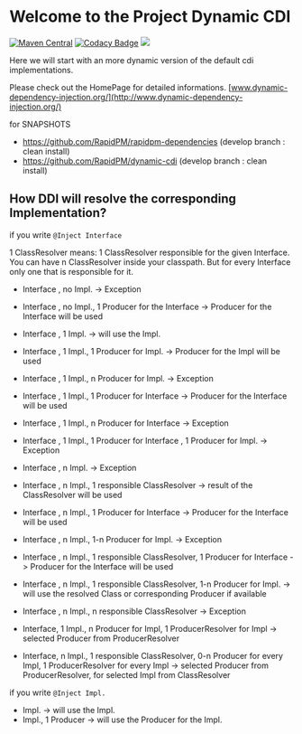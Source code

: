 # Welcome to the Project Dynamic CDI

[![Maven Central](https://maven-badges.herokuapp.com/maven-central/org.rapidpm.dynamic-cdi/rapidpm-dynamic-cdi/badge.svg)](https://maven-badges.herokuapp.com/maven-central/org.rapidpm.dynamic-cdi/rapidpm-dynamic-cdi)
[![Codacy Badge](https://api.codacy.com/project/badge/Grade/1b039c89fb9f4baa91f5d7b906bf13f6)](https://www.codacy.com/app/sven-ruppert/dynamic-cdi?utm_source=github.com&amp;utm_medium=referral&amp;utm_content=Dynamic-Dependency-Injection/dynamic-cdi&amp;utm_campaign=Badge_Grade)
[![](http://drone.rapidpm.org:8000/api/badges/RapidPM/dynamic-cdi/status.svg?branch=develop)](http://drone.rapidpm.org:8000/api/badges/RapidPM/dynamic-cdi/status.svg?branch=develop)


Here we will start with an more dynamic version of the default cdi implementations.

Please check out the HomePage for detailed informations. [www.dynamic-dependency-injection.org/](http://www.dynamic-dependency-injection.org/)

for SNAPSHOTS
+ https://github.com/RapidPM/rapidpm-dependencies (develop branch : clean install)
+ https://github.com/RapidPM/dynamic-cdi (develop branch : clean install)

## How DDI will resolve the corresponding Implementation?

if you write ``@Inject Interface``

1 ClassResolver means: 1 ClassResolver responsible for the given Interface. You can have n ClassResolver inside your classpath.
But for every Interface only one that is responsible for it.

* Interface , no Impl. -> Exception
* Interface , no Impl., 1 Producer for the Interface  -> Producer for the Interface will be used

* Interface , 1 Impl. -> will use the Impl.
* Interface , 1 Impl., 1 Producer for Impl. -> Producer for the Impl will be used
* Interface , 1 Impl., n Producer for Impl. -> Exception
* Interface , 1 Impl., 1 Producer for Interface -> Producer for the Interface will be used
* Interface , 1 Impl., n Producer for Interface -> Exception

* Interface , 1 Impl., 1 Producer for Interface , 1 Producer for Impl. -> Exception

* Interface , n Impl. -> Exception
* Interface , n Impl., 1 responsible ClassResolver -> result of the ClassResolver will be used
* Interface , n Impl., 1 Producer for Interface -> Producer for the Interface will be used
* Interface , n Impl., 1-n Producer for Impl. -> Exception

* Interface , n Impl., 1 responsible ClassResolver, 1 Producer for Interface -> Producer for the Interface will be used
* Interface , n Impl., 1 responsible ClassResolver, 1-n Producer for Impl. -> will use the resolved Class or corresponding Producer if available
* Interface , n Impl., n responsible ClassResolver -> Exception

* Interface, 1 Impl., n Producer for Impl, 1 ProducerResolver for Impl -> selected Producer from ProducerResolver
* Interface, n Impl., 1 responsible ClassResolver, 0-n Producer for every Impl, 1 ProducerResolver for every Impl -> selected Producer from ProducerResolver, for selected Impl from ClassResolver




if you write ``@Inject Impl.``

* Impl. -> will use the Impl.
* Impl., 1 Producer -> will use the Producer for the Impl.
